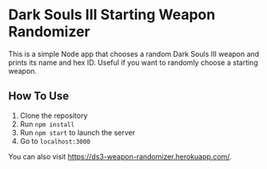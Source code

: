 # Dark Souls III Starting Weapon Randomizer
 
This is a simple Node app that chooses a random Dark Souls III weapon and prints its name and hex ID. Useful if you want to randomly choose a starting weapon.

## How To Use
1. Clone the repository
2. Run `npm install`
3. Run `npm start` to launch the server
4. Go to `localhost:3000`

You can also visit https://ds3-weapon-randomizer.herokuapp.com/.
